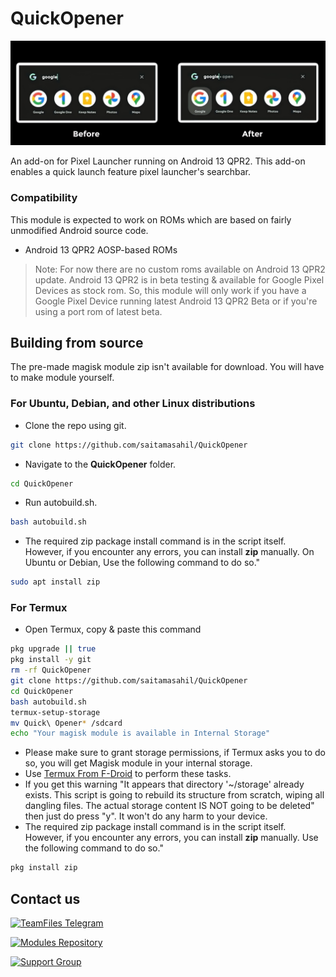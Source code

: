 # QuickOpener

![Header Image](https://raw.githubusercontent.com/saitamasahil/QuickOpener/main/banner.jpg)

An add-on for Pixel Launcher running on Android 13 QPR2. This add-on enables a quick launch feature pixel launcher's searchbar.

### Compatibility
This module is expected to work on ROMs which are based on fairly unmodified Android source code.
- Android 13 QPR2 AOSP-based ROMs
> Note: For now there are no custom roms available on Android 13 QPR2 update. Android 13 QPR2 is in beta testing & available for Google Pixel Devices as stock rom. So, this module will only work if you have a Google Pixel Device running latest Android 13 QPR2 Beta or if you're using a port rom of latest beta.

## Building from source
The pre-made magisk module zip isn't available for download. You will have to make module yourself.

### For Ubuntu, Debian, and other Linux distributions
- Clone the repo using git.
```sh
git clone https://github.com/saitamasahil/QuickOpener
```
- Navigate to the **QuickOpener** folder.
```sh
cd QuickOpener
```
- Run autobuild.sh.
```sh
bash autobuild.sh
```
- The required zip package install command is in the script itself. However, if you encounter any errors, you can install **zip** manually. On Ubuntu or Debian, Use the following command to do so."
```sh
sudo apt install zip
```

### For Termux
- Open Termux, copy & paste this command
```sh
pkg upgrade || true
pkg install -y git
rm -rf QuickOpener
git clone https://github.com/saitamasahil/QuickOpener
cd QuickOpener
bash autobuild.sh
termux-setup-storage
mv Quick\ Opener* /sdcard
echo "Your magisk module is available in Internal Storage"
```
- Please make sure to grant storage permissions, if Termux asks you to do so, you will get Magisk module in your internal storage.
- Use [Termux From F-Droid](https://f-droid.org/en/packages/com.termux/) to perform these tasks.
- If you get this warning "It appears that directory '~/storage' already exists.
This script is going to rebuild its structure from
scratch, wiping all dangling files. The actual storage
content IS NOT going to be deleted" then just do press "y". It won't do any harm to your device.
- The required zip package install command is in the script itself. However, if you encounter any errors, you can install **zip** manually. Use the following command to do so."
```sh
pkg install zip
```

## Contact us
[![TeamFiles Telegram](https://img.shields.io/badge/Telegram-TeamFiles-%2326A5E4?logo=Telegram)](https://telegram.me/filesfederation)

[![Modules Repository](https://img.shields.io/badge/Telegram-Modules%20Repository-%2326A5E4?logo=Telegram)](https://telegram.me/modulesrepo)

[![Support Group](https://img.shields.io/badge/Telegram-Support%20Group-%2326A5E4?logo=Telegram)](https://telegram.me/fileschat)